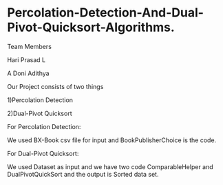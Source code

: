 # Percolation-Detection-And-Dual-Pivot-Quicksort-Algorithms.
Team Members

Hari Prasad L

A Doni Adithya

Our Project consists of two things

1)Percolation Detection 

2)Dual-Pivot Quicksort

For Percolation Detection:

We used BX-Book csv file for input and BookPublisherChoice is the code.

For Dual-Pivot Quicksort:

We used Dataset as input and we have two code ComparableHelper and DualPivotQuickSort and the output is Sorted data set.
